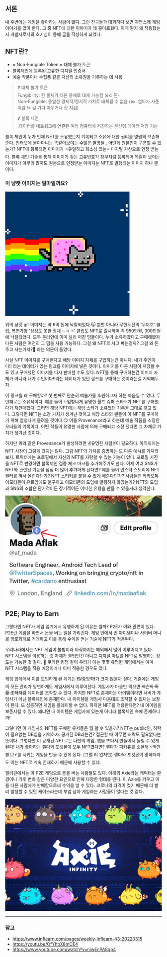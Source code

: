 ## 서론

내 주변에는 게임을 좋아하는 사람이 많다. 그런 친구들과 대화하다 보면 자연스레 게임 이야기를 많이 한다. 그 중 NFT에 대한 이야기가 꽤 흥미로웠다. 이게 뭔지 왜 적용했는지 개발자로서의 호기심이 동해 글을
작성하게 되었다.

## NFT란?

- = Non-Fungible Token = 대체 불가 토큰
- 블록체인에 등록된 고유한 디지털 인증서
- 예술 작품이나 수집품 같은 자산의 소유권을 기록하는 데 사용

> ❓ 대체 불가 토큰  
> Fungibility: 한 물체가 다른 물체로 대체 가능함 (ex: 돈)  
> Non-Fungible: 동일한 경제적/정서적 가치로 대체될 수 없음 (ex: 엄마가 사준 지갑 != 길 가다 아무거나 산 지갑)
>
> ❓ 블록 체인  
> :데이터를 네트워크에 연결된 여러 컴퓨터에 저장하는 분산형 데이터 저장 기술

블록 체인이 누가 언제 NFT를 소유했는지 기록되고 소유에 대한 권리를 영원히 보존해준다. 인터넷에 돌아다니는 똑같아보이는 수많은 짤방들.. 어떤게 원본인지 구분할 수 있는가? NFT에 등록되면 이미지가 ⭐유일하고
희소성 있는⭐ 디지털 자산으로 인정 받는다. 블록 체인 기술을 통해 이미지가 갖는 고유번호가 장부처럼 등록되어 똑같아 보이는 이미지가 아무리 많아도 원본으로 인정받는 이미지는 NFT로 발행되는 이미지 하나 뿐이다.

### 이 냥캣 이미지는 얼마일까요?

![ⓒPRguitarman/Chris Torres](./images/nyangcat.gif)

위의 냥캣 gif 이미지는 약 6억 원에 낙찰되었다.😻 뿐만 아니라 무한도전의 '무야호' 클립, 복면가왕 '상상도 못한 정체 ㄴㅇㄱ' 클립도 NFT로 출시하며 각 950만원, 300만원에 낙찰되었다. 모두 온라인에
이미 널리 퍼진 밈들이다. 누가 소유하겠다고 구매해봤자 다른 사람은 여전히 그 밈을 사용 가능하다. 그걸 왜 NFT로 사고 파는걸까? 그걸 왜 돈 주고 사는거지?🤔 라는 의문이 들었다.

사실 NFT 이미지를 구매한다고 해당 이미지 자체를 구입하는건 아니다. 내가 주인이다!! 라는 데이터가 있는 링크를 이미지에 넣은 것이다. 이미지를 다른 사람이 저장할 수도 있고 구매했던 이미지를 다시 판매할 수도
있다. NFT를 통해 구매하는건 이미지 자체가 아니라 내가 주인이다!!라는 데이터가 있던 링크를 구매하는 것이라는걸 기억해두자.

이 링크를 왜 구매할까? 첫 번째로 단순히 예술가를 후원하고자 하는 마음일 수 있다. 두 번째로는 소유욕이다. 예를 들어 ✨엄청나게 유명한 월드 슈퍼 스타✨가 NFT를 구매했다가 재판매했다. 그러면 해당 NFT에는
해당 스타가 소유했던 기록을 그대로 갖고 있다. 그렇다면 NFT는 소장 가치가 생겨난 것이고 해당 스타의 팬들이 이 NFT를 구매하기 위해 엄청나게 몰려들 것이다.😏 이를 Provenance라고 하는데 예술 작품을
소장한 오너들의 기록이다. 어떤 작품이 유명한 사람에 의해 구매되고 소장 됐다면 그 자체로 가치가 생겨난 것이다.

하지만 위와 같은 Provenance가 발생하려면 ✌유명한 사람✌이 필요하다. 아직까지는 NFT 시장이 그렇게 크지는 않다. 그럼 NFT의 가치를 증명하는 또 다른 예시를 가져와보자. 트위터에는 프로필에서 자신의
NFT를 자랑할 수 있는 기능이 있다. 프로필 사진을 NFT로 변경하면 블록체인 검증 체크 마크를 추가해주기도 한다. 이제 여러 SNS가 NFT와 관련된 기능을 점점 더 많이 추가하게 된다면? 예를 들어 인스타
스토리에 NFT 필터를 껴서 올린다던가? NFT 스티커를 붙일 수 있게 해준다던가? 사람들은 카카오톡 이모티콘이 유료임에도 불구하고 이모티콘의 도입에 열광하지 않았는가? NFT의 도입과 SNS의 조합은 단기적이든
장기적이든 어떠한 유행을 만들 수 있을거라 생각한다.

![Twitter - 블록체인 검증 체크 마크](./images/twitter.png)

## P2E; Play to Earn

그렇다면 NFT가 게임 업계에서 유행하게 된 이유는 뭘까? P2E가 이와 관련이 있다. P2E란 게임을 하면서 돈을 버는 일을 가리킨다. 게임 안에서 번 아이템이나 사이버 머니를 암호화폐로 거래하고 이를 통해 수익을
얻는 기술에 NFT가 적용된다.

우리나라에서는 NFT 게임이 불법이라 아직까지는 해외에서 많이 이루어지고 있다. NFT 시스템을 이용하는 것 자체가 불법인건 아니고 디지털 아트를 NFT로 발행하는 정도는 가능한 것 같다. 🍪 쿠키런 킹덤 같이
우리가 아는 몇몇 유명한 게임에서는 이미 NFT 시스템을 적용 예정이거나 이미 적용한 경우도 많다.

게임 업계에서 이를 도입하게 된 계기는 ❗탈중앙화❗가 크지 않을까 싶다. 기존에는 게임의 모든 관리가 당연하게도 게임사에서 이루어진다. 게임사가 마음만 먹으면 ~~넥슨의 확률 조작처럼~~ 데이터를 조작할 수 있다. 하지만 NFT로
존재하는 아이템이라면 서버가 게임사가 아닌 블록체인에 존재한다. 내 아이템을 게임사 마음대로 조작할 수 없다는 보장이 된다. 또 섭종하면 게임을 플레이할 수 없다. 하지만 NFT를 적용한다면? 내 아이템을 보존시킬
수 있다. 왜냐면 내 아이템은 게임사에 있는게 아니라 블록체인 속에 존재하니까!

그렇다면 이 게임사의 NFT를 구매한 유저들은 뭘 할 수 있을까? NFT는 public인, 허락이 필요없는 DB임을 기억하자. 공개된 DB라는건? 접근할 때 아무런 허락도 필요없다는 뜻이다. 그렇다면 이 공개된
NFT로는 나만의 게임, 앱을 또다시 만들어서 돌릴 수 있게 된다! 내가 좋아하는 젤다와 포켓몬이 모두 NFT였다면? 젤다가 피카츄를 소환해 ⚡백만볼트!⚡를 시키는 게임을 만들 수 있게 된다. (그럴 리 없지만)
젤다와 포켓몬이 망하더라도 이는 NFT로 계속 존재하기 때문에 사용할 수 있다.

필리핀에서는 이 P2E 게임으로 돈을 버는 사람들도 있다. 아래의 Axie라는 캐릭터는 환경이나 기후 변화 같은 다양한 요인으로 인해 다양한 형태를 띈다. 이 Axie를 키우고 이를 다른 사람에게 판매함으로써 수익을
낼 수 있다. 코로나의 타격이 컸기 때문에 더 빨리 발생할 수 있던 케이스라는데 부업 삼아 게임하는 사람들이 많다는 것 같다.

![Axie Infinity](./images/axie.png)

***

### 참고

- https://www.inflearn.com/pages/weekly-inflearn-43-20220315
- https://youtu.be/OfYhbX8mCE4
- https://www.youtube.com/watch?v=niwEnPA8gp4
